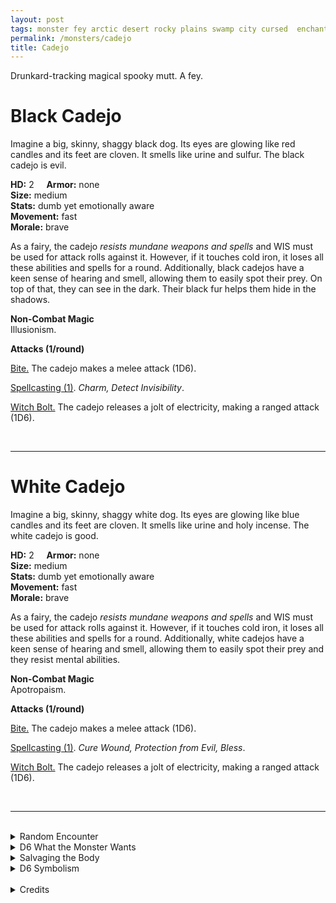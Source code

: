 ```yaml
---
layout: post
tags: monster fey arctic desert rocky plains swamp city cursed  enchanted
permalink: /monsters/cadejo
title: Cadejo
---
```


Drunkard-tracking magical spooky mutt. A fey.

# Black Cadejo

Imagine a big, skinny, shaggy black dog. Its eyes are glowing like red candles and its feet are cloven. It smells like urine and sulfur. The black cadejo is evil.

**HD:** 2  &nbsp; &nbsp;  **Armor:** none <br>
**Size:** medium <br>
**Stats:** dumb yet emotionally aware <br>
**Movement:** fast <br>
**Morale:** brave <br>

As a fairy, the cadejo *resists mundane weapons and spells* and WIS must be used for attack rolls against it. However, if it touches cold iron, it loses all these abilities and spells for a round. Additionally, black cadejos have a keen sense of hearing and smell, allowing them to easily spot their prey. On top of that, they can see in the dark. Their black fur helps them hide in the shadows.

**Non-Combat Magic** <br>
Illusionism.

**Attacks (1/round)**

<ins>Bite.</ins> The cadejo makes a melee attack (1D6).

<ins>Spellcasting (1)</ins>. *Charm, Detect Invisibility*.

<ins>Witch Bolt.</ins> The cadejo releases a jolt of electricity, making a ranged attack (1D6).

<br>

---

# White Cadejo

Imagine a big, skinny, shaggy white dog. Its eyes are glowing like blue candles and its feet are cloven. It smells like urine and holy incense. The white cadejo is good.

**HD:** 2  &nbsp; &nbsp;  **Armor:** none <br>
**Size:** medium <br>
**Stats:** dumb yet emotionally aware <br>
**Movement:** fast <br>
**Morale:** brave <br>

As a fairy, the cadejo *resists mundane weapons and spells* and WIS must be used for attack rolls against it. However, if it touches cold iron, it loses all these abilities and spells for a round. Additionally, white cadejos have a keen sense of hearing and smell, allowing them to easily spot their prey and they resist mental abilities.

**Non-Combat Magic** <br>
Apotropaism.

**Attacks (1/round)**

<ins>Bite.</ins> The cadejo makes a melee attack (1D6).

<ins>Spellcasting (1)</ins>. *Cure Wound, Protection from Evil, Bless*.

<ins>Witch Bolt.</ins> The cadejo releases a jolt of electricity, making a ranged attack (1D6).

<br>

---

<br>

<details markdown="1">
<summary>Random Encounter</summary>

1. **Monster:** 1 cadejo.
1. **Lair:** A dirt den with flowers growing up in it that only blossom at night. There is a 25% chance that 1D4 drunk specters will come visit the cadejo at any night. <br>    &nbsp; OR <br>    **Omen:** Smell of urine and sulfur / Smell of incense and urine.
1. **Spoor:** Trap! A hard to spot natural pit. Drunk people cannot see it.
1. **Tracks:** Pungent urine smell.
1. **Trace:** A wandering drunk who never got lost.
1. **Trace:** A wandering drunk, lost and never to be seen again (except in the spoor).
</details>

<details markdown="1">
<summary>D6 What the Monster Wants</summary>

1. Guide wandering drunks to their death. (black cadejo) / Guide wandering drunks to their home. (white cadejo)
1. Corral 3D20 drunken ghosts to a party.
1. Guide travelers to the closest inn or tavern.
1. Lead people away from a nearby passage to the land of the dead.
1. Guard a path, only drunks may pass.
1. Kill blissfully unaware people / Help aware people.
</details>

<details markdown="1">
<summary>Salvaging the Body</summary>

Cadejo fur is always oily and shaggy, but is rumored to make the wearer appear dead to undead creatures.

By fermenting cadejo fur oil in a vat, a wizard can create a strong alcohol that will inspire them to create a new spell with the word drunk.

<span class="alchemy">**Cadejo Musk.** One dose spread on the neck will render the wearer appear dead to undead creatures..</span>
</details>

<details markdown="1">
<summary>D6 Symbolism</summary>

In local cultures it is a symbol of ...

1. Partying
1. Bliss
1. Alcohol
1. Afterlife
1. Getting lost
1. Sacred
</details>

<br>

<details markdown="1">
<summary>Credits</summary>
In Central American folklore, the cadejo is a goat-dog that protects or kills travelers, specifically drunkards. There's a good, white-furred one, and an evil black-furred one. [Richard J. Leblanc Jr](http://savevsdragon.blogspot.com/)'s adaptation in the [Creature Compendium](https://www.drivethrurpg.com/product/147588/CC1-Creature-Compendium) gives it weapon immunities and magical powers. What I did was give them standard fairy resistances and a magical attack instead of the spell lightning bolt.
</details>
